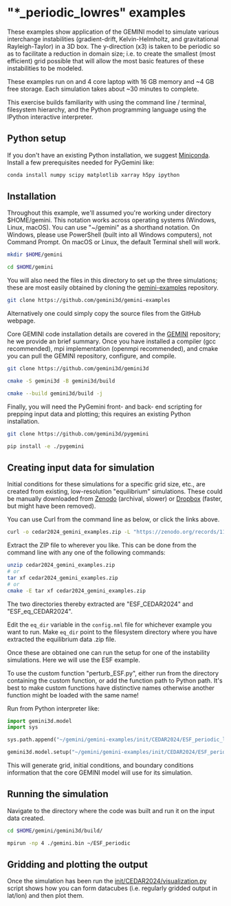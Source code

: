 # "*\_periodic\_lowres" examples

These examples show application of the GEMINI model to simulate various interchange instabilities (gradient-drift, Kelvin-Helmholtz, and gravitational Rayleigh-Taylor) in a 3D box.
The y-direction (x3) is taken to be periodic so as to facilitate a reduction in domain size; i.e.  to create the smallest (most efficient) grid possible that will allow the most basic features of these instabilities to be modeled.

These examples run on and 4 core laptop with 16 GB memory and ~4 GB free storage.
Each simulation takes about ~30 minutes to complete.

This exercise builds familiarity with using the command line / terminal, filesystem hierarchy, and the Python programming language using the IPython interactive interpreter.

## Python setup

If you don't have an existing Python installation, we suggest
[Miniconda](https://docs.anaconda.com/free/miniconda/index.html#quick-command-line-install).
Install a few prerequisites needed for PyGemini like:

```sh
conda install numpy scipy matplotlib xarray h5py ipython
```

## Installation

Throughout this example, we'll assumed you're working under directory $HOME/gemini.
This notation works across operating systems (Windows, Linux, macOS).
You can use "~/gemini" as a shorthand notation.
On Windows, please use PowerShell (built into all Windows computers), not Command Prompt.
On macOS or Linux, the default Terminal shell will work.

```sh
mkdir $HOME/gemini

cd $HOME/gemini
```

You will also need the files in this directory to set up the three simulations; these are most easily obtained by cloning the
[gemini-examples](https://github.com/gemini3d/gemini-examples) repository.

```sh
git clone https://github.com/gemini3d/gemini-examples
```

Alternatively one could simply copy the source files from the GitHub webpage.

Core GEMINI code installation details are covered in the
[GEMINI](https://github.com/gemini3d/gemini)
repository; he we provide an brief summary.
Once you have installed a compiler (gcc recommended), mpi implementation (openmpi recommended), and cmake you can pull the GEMINI repository, configure, and compile.

```sh
git clone https://github.com/gemini3d/gemini3d

cmake -S gemini3d -B gemini3d/build

cmake --build gemini3d/build -j
```

Finally, you will need the PyGemini front- and back- end scripting for prepping input data and plotting; this requires an existing Python installation.

```sh
git clone https://github.com/gemini3d/pygemini

pip install -e ./pygemini
```

## Creating input data for simulation

Initial conditions for these simulations for a specific grid size, etc., are created from existing, low-resolution "equilibrium" simulations.
These could be manually downloaded from
[Zenodo](https://zenodo.org/records/11509797) (archival, slower)
or
[Dropbox](https://www.dropbox.com/scl/fo/d2b0so28oom1cfr3jlzhz/AI1l23BNLSrqcrtqru4lEDo?rlkey=t6ko7zy6xfmkw9rpmpzh2yqjt&e=1&st=yziwgr4p&dl=0) (faster, but might have been removed).

You can use Curl from the command line as below, or click the links above.

```sh
curl -o cedar2024_gemini_examples.zip -L "https://zenodo.org/records/11509797/files/CEDAR2024_examples.zip?download=1"
```

Extract the ZIP file to wherever you like.
This can be done from the command line with any one of the following commands:

```sh
unzip cedar2024_gemini_examples.zip
# or
tar xf cedar2024_gemini_examples.zip
# or
cmake -E tar xf cedar2024_gemini_examples.zip
```

The two directories thereby extracted are "ESF_CEDAR2024" and "ESF_eq_CEDAR2024".

Edit the `eq_dir` variable in the `config.nml` file for whichever example you want to run.
Make `eq_dir` point to the filesystem directory where you have extracted the equilibrium data .zip file.

Once these are obtained one can run the setup for one of the instability simulations.
Here we will use the ESF example.

To use the custom function "perturb_ESF.py", either run from the directory containing the custom function, or add the function path to Python path.
It's best to make custom functions have distinctive names otherwise another function might be loaded with the same name!

Run from Python interpreter like:

```python
import gemini3d.model
import sys

sys.path.append("~/gemini/gemini-examples/init/CEDAR2024/ESF_periodic_lowres")

gemini3d.model.setup("~/gemini/gemini-examples/init/CEDAR2024/ESF_periodic_lowres/config.nml", "~/gemini/ESF_periodic")
```

This will generate grid, initial conditions, and boundary conditions information that the core GEMINI model will use for its simulation.


## Running the simulation

Navigate to the directory where the code was built and run it on the input data created.

```sh
cd $HOME/gemini/gemini3d/build/

mpirun -np 4 ./gemini.bin ~/ESF_periodic
```


## Gridding and plotting the output

Once the simulation has been run the
[init/CEDAR2024/visualization.py](./init/CEDAR2024/visualization.py)
script shows how you can form datacubes (i.e. regularly gridded output in lat/lon) and then plot them.
